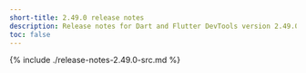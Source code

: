 ```yaml
---
short-title: 2.49.0 release notes
description: Release notes for Dart and Flutter DevTools version 2.49.0.
toc: false
---
```


{% include ./release-notes-2.49.0-src.md %}
